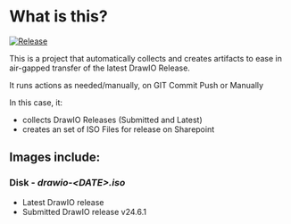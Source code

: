 # What is this?

[![Release](https://github.com/amentumservices/Collector-DrawIO/actions/workflows/collect.yml/badge.svg?branch=main)](https://github.com/amentumservices/Collector-DrawIO/actions/workflows/collect.yml)

This is a project that automatically collects and creates artifacts to ease in air-gapped transfer of the latest DrawIO Release.

It runs actions as needed/manually, on GIT Commit Push or Manually

In this case, it:

- collects DrawIO Releases (Submitted and Latest)
- creates an set of ISO Files for release on Sharepoint

## Images include:

### Disk - _drawio-\<DATE>.iso_

- Latest DrawIO release
- Submitted DrawIO release v24.6.1